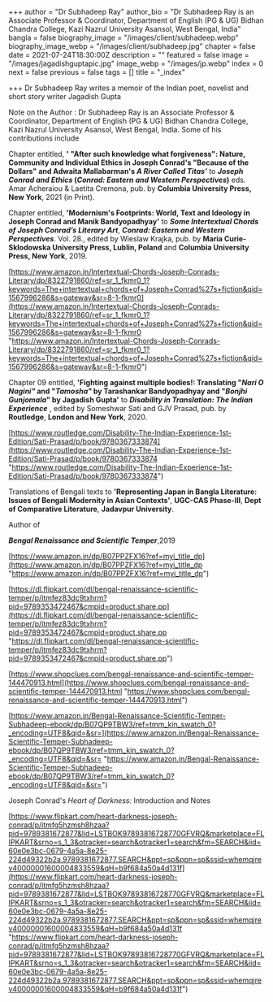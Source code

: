 +++
author = "Dr Subhadeep Ray"
author_bio = "Dr Subhadeep Ray is an Associate Professor & Coordinator, Department of English (PG & UG) Bidhan Chandra College, Kazi Nazrul University Asansol, West Bengal, India"
bangla = false
biography_image = "/images/client/subhadeep.webp"
biography_image_webp = "/images/client/subhadeep.jpg"
chapter = false
date = 2021-07-24T18:30:00Z
description = ""
featured = false
image = "/images/jagadishguptapic.jpg"
image_webp = "/images/jp.webp"
index = 0
next = false
previous = false
tags = []
title = "_index"

+++
Dr Subhadeep Ray writes a memoir of the Indian poet, novelist and short story writer Jagadish Gupta

Note on the Author : Dr Subhadeep Ray is an Associate Professor & Coordinator, Department of English (PG & UG) Bidhan Chandra College, Kazi Nazrul University Asansol, West Bengal, India. Some of his contributions include

Chapter entitled, **' "After such knowledge what forgiveness": Nature, Community and Individual Ethics in Joseph Conrad's "Because of the Dollars" and Adwaita Mallabarman's _A River Called Titas'_** to **_Joseph Conrad and Ethics_ (_Conrad: Eastern and Western Perspectives_)** eds. Amar Acheraiou & Laetita Cremona, pub. by **Columbia University Press, New York**, 2021 (in Print).

Chapter entitled, **'Modernism's Footprints: World, Text and Ideology in Joseph Conrad and Manik Bandyopadhyay'** to **_Some Intertextual Chords of Joseph Conrad’s Literary Art_**, **_Conrad: Eastern and Western Perspectives_**. Vol. 28., edited by Wieslaw Krajka, pub. by **Maria Curie-Sklodowska University Press, Lublin, Poland** and **Columbia University Press, New York**, 2019.

[https://www.amazon.in/Intertextual-Chords-Joseph-Conrads-Literary/dp/8322791860/ref=sr_1_fkmr0_1?keywords=The+intertextual+chords+of+Joseph+Conrad%27s+fiction&qid=1567996286&s=gateway&sr=8-1-fkmr0](https://www.amazon.in/Intertextual-Chords-Joseph-Conrads-Literary/dp/8322791860/ref=sr_1_fkmr0_1?keywords=The+intertextual+chords+of+Joseph+Conrad%27s+fiction&qid=1567996286&s=gateway&sr=8-1-fkmr0 "https://www.amazon.in/Intertextual-Chords-Joseph-Conrads-Literary/dp/8322791860/ref=sr_1_fkmr0_1?keywords=The+intertextual+chords+of+Joseph+Conrad%27s+fiction&qid=1567996286&s=gateway&sr=8-1-fkmr0")

Chapter 09 entitled, **'Fighting against multiple bodies!: Translating "_Nari O Nagini"_ and "_Tamosha"_ by Tarashankar Bandyopadhyay and "_Bonjhi Gunjomala_" by Jagadish Gupta'** to **_Disability in Translation: The Indian Experience_** , edited by Someshwar Sati and GJV Prasad, pub. by **Routledge**, **London and New York**, 2020.

[https://www.routledge.com/Disability-The-Indian-Experience-1st-Edition/Sati-Prasad/p/book/9780367333874](https://www.routledge.com/Disability-The-Indian-Experience-1st-Edition/Sati-Prasad/p/book/9780367333874 "https://www.routledge.com/Disability-The-Indian-Experience-1st-Edition/Sati-Prasad/p/book/9780367333874")

Translations of Bengali texts to **'Representing Japan in Bangla Literature: Issues of Bengali Modernity in Asian Contexts'**, **UGC-CAS Phase-III**, **Dept of Comparative Literature**, **Jadavpur University**.

Author of

**_Bengal Renaissance and Scientific Temper_**,2019

[https://www.amazon.in/dp/B07PPZFX16?ref=myi_title_dp](https://www.amazon.in/dp/B07PPZFX16?ref=myi_title_dp "https://www.amazon.in/dp/B07PPZFX16?ref=myi_title_dp")

[https://dl.flipkart.com/dl/bengal-renaissance-scientific-temper/p/itmfez83dc9txhrm?pid=9789353472467&cmpid=product.share.pp](https://dl.flipkart.com/dl/bengal-renaissance-scientific-temper/p/itmfez83dc9txhrm?pid=9789353472467&cmpid=product.share.pp "https://dl.flipkart.com/dl/bengal-renaissance-scientific-temper/p/itmfez83dc9txhrm?pid=9789353472467&cmpid=product.share.pp")

[https://www.shopclues.com/bengal-renaissance-and-scientific-temper-144470913.html](https://www.shopclues.com/bengal-renaissance-and-scientific-temper-144470913.html "https://www.shopclues.com/bengal-renaissance-and-scientific-temper-144470913.html")

[https://www.amazon.in/Bengal-Renaissance-Scientific-Temper-Subhadeep-ebook/dp/B07QP9TBW3/ref=tmm_kin_swatch_0?_encoding=UTF8&qid=&sr=](https://www.amazon.in/Bengal-Renaissance-Scientific-Temper-Subhadeep-ebook/dp/B07QP9TBW3/ref=tmm_kin_swatch_0?_encoding=UTF8&qid=&sr= "https://www.amazon.in/Bengal-Renaissance-Scientific-Temper-Subhadeep-ebook/dp/B07QP9TBW3/ref=tmm_kin_swatch_0?_encoding=UTF8&qid=&sr=")  
  
Joseph Conrad's _Heart of Darkness:_ Introduction and Notes

[https://www.flipkart.com/heart-darkness-joseph-conrad/p/itmfg5hzmsh8hzaa?pid=9789381672877&lid=LSTBOK97893816728770GFVRQ&marketplace=FLIPKART&srno=s_1_3&otracker=search&otracker1=search&fm=SEARCH&iid=60e0e3bc-0679-4a5a-8e25-224d49322b2a.9789381672877.SEARCH&ppt=sp&ppn=sp&ssid=whemqjrev40000001600004833559&qH=b9f684a50a4d131f](https://www.flipkart.com/heart-darkness-joseph-conrad/p/itmfg5hzmsh8hzaa?pid=9789381672877&lid=LSTBOK97893816728770GFVRQ&marketplace=FLIPKART&srno=s_1_3&otracker=search&otracker1=search&fm=SEARCH&iid=60e0e3bc-0679-4a5a-8e25-224d49322b2a.9789381672877.SEARCH&ppt=sp&ppn=sp&ssid=whemqjrev40000001600004833559&qH=b9f684a50a4d131f "https://www.flipkart.com/heart-darkness-joseph-conrad/p/itmfg5hzmsh8hzaa?pid=9789381672877&lid=LSTBOK97893816728770GFVRQ&marketplace=FLIPKART&srno=s_1_3&otracker=search&otracker1=search&fm=SEARCH&iid=60e0e3bc-0679-4a5a-8e25-224d49322b2a.9789381672877.SEARCH&ppt=sp&ppn=sp&ssid=whemqjrev40000001600004833559&qH=b9f684a50a4d131f")